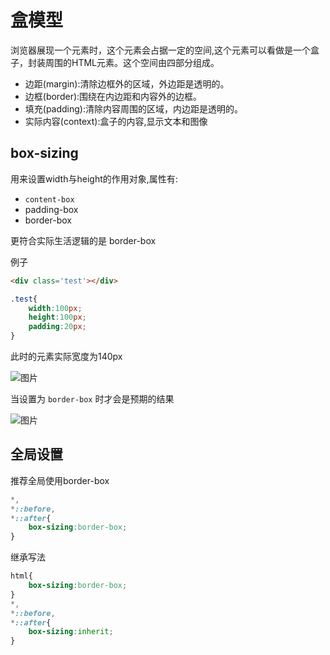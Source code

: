 # 盒模型
浏览器展现一个元素时，这个元素会占据一定的空间,这个元素可以看做是一个盒子，封装周围的HTML元素。这个空间由四部分组成。
* 边距(margin):清除边框外的区域，外边距是透明的。
* 边框(border):围绕在内边距和内容外的边框。
* 填充(padding):清除内容周围的区域，内边距是透明的。
* 实际内容(context):盒子的内容,显示文本和图像

## box-sizing
用来设置width与height的作用对象,属性有:
* ``content-box``
* padding-box
* border-box

更符合实际生活逻辑的是 border-box

例子
```html
<div class='test'></div>
```
```css
.test{
    width:100px;
    height:100px;
    padding:20px;
}
```
此时的元素实际宽度为140px

![图片](http://img.cdn.sugarat.top/mdImg/MTU4MzEzODA3NjQxMQ==583138076411)

当设置为 ``border-box`` 时才会是预期的结果

![图片](http://img.cdn.sugarat.top/mdImg/MTU4MzEzODIxNzEwOQ==583138217109)
## 全局设置
推荐全局使用border-box
```css
*,
*::before,
*::after{
    box-sizing:border-box;
}
```

继承写法
```css
html{
    box-sizing:border-box;
}
*,
*::before,
*::after{
    box-sizing:inherit;
}
```

<tongji/>